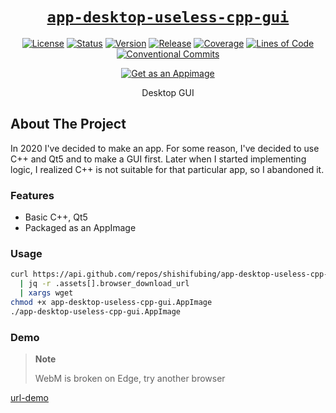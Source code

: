 <div align="center" markdown="1">

# [`app-desktop-useless-cpp-gui`][url-repo]

[![License][badge-license]][url-license]
[![Status][badge-status-abandoned]][url-repo]
[![Version][badge-version]][url-version]
[![Release][badge-workflow-release]][url-release]
[![Coverage][badge-sonar-coverage]][url-sonar]
[![Lines of Code][badge-sonar-ncloc]][url-sonar]
[![Conventional Commits][badge-conventionalcommits]][url-conventionalcommits]

[![Get as an Appimage][badge-appimage]][url-release-latest]

Desktop GUI

</div>

## About The Project

In 2020 I've decided to make an app. For some reason, 
I've decided to use C++ and Qt5 and to make a GUI first. 
Later when I started implementing logic, I realized C++ 
is not suitable for that particular app, so I abandoned it.

### Features

- Basic C++, Qt5
- Packaged as an AppImage

### Usage

```bash
curl https://api.github.com/repos/shishifubing/app-desktop-useless-cpp-gui/releases/latest \
  | jq -r .assets[].browser_download_url                                                   \
  | xargs wget
chmod +x app-desktop-useless-cpp-gui.AppImage
./app-desktop-useless-cpp-gui.AppImage
```

### Demo

> **Note**
>
> WebM is broken on Edge, try another browser

[url-demo]

<!-- relative links -->

<!-- project links -->

[url-repo]: https://github.com/shishifubing/app-desktop-useless-cpp-gui
[url-license]: https://github.com/shishifubing/app-desktop-useless-cpp-gui/blob/main/LICENSE
[url-release-latest]: https://github.com/shishifubing/app-desktop-useless-cpp-gui/releases/latest
[url-workflow-build]: https://github.com/shishifubing/app-desktop-useless-cpp-gui/actions/workflows/build.yml?branch=main
[url-sonar]: https://sonarcloud.io/dashboard?id=shishifubing_app-desktop-useless-cpp-gui
[url-release]: https://github.com/shishifubing/app-desktop-useless-cpp-gui/actions/workflows/release.yml
[url-version]: https://github.com/shishifubing/app-desktop-useless-cpp-gui/releases/latest

<!-- external links -->

[url-conventionalcommits]: https://conventionalcommits.org
[url-demo]: https://user-images.githubusercontent.com/97828377/218940781-ffbede8c-d3a1-497c-aabf-484bcea08b12.webm

<!-- project badge links -->

[badge-workflow-release]: https://img.shields.io/github/actions/workflow/status/shishifubing/app-desktop-useless-cpp-gui/release.yml?branch=main&label=release&logo=github
[badge-version]: https://img.shields.io/github/v/release/shishifubing/app-desktop-useless-cpp-gui?label=version
[badge-license]: https://img.shields.io/github/license/shishifubing/app-desktop-useless-cpp-gui.svg
[badge-status-abandoned]: https://img.shields.io/badge/status-abandoned-red


<!-- other badge links -->

[badge-conventionalcommits]: https://img.shields.io/badge/conventional--commits-1.0.0-%23FE5196?logo=conventionalcommits&logoColor=white
[badge-appimage]: https://raw.githubusercontent.com/AppImage/docs.appimage.org/master/source/_static/img/download-appimage-banner.svg

<!-- sonar badge links -->

[badge-sonar-vulnerabilities]: https://sonarcloud.io/api/project_badges/measure?project=shishifubing_app-desktop-useless-cpp-gui&metric=vulnerabilities
[badge-sonar-sqale_index]: https://sonarcloud.io/api/project_badges/measure?project=shishifubing_app-desktop-useless-cpp-gui&metric=sqale_index
[badge-sonar-security_rating]: https://sonarcloud.io/api/project_badges/measure?project=shishifubing_app-desktop-useless-cpp-gui&metric=security_rating
[badge-sonar-reliability_rating]: https://sonarcloud.io/api/project_badges/measure?project=shishifubing_app-desktop-useless-cpp-gui&metric=reliability_rating
[badge-sonar-alert_status]: https://sonarcloud.io/api/project_badges/measure?project=shishifubing_app-desktop-useless-cpp-gui&metric=alert_status
[badge-sonar-sqale_rating]: https://sonarcloud.io/api/project_badges/measure?project=shishifubing_app-desktop-useless-cpp-gui&metric=sqale_rating
[badge-sonar-ncloc]: https://sonarcloud.io/api/project_badges/measure?project=shishifubing_app-desktop-useless-cpp-gui&metric=ncloc
[badge-sonar-duplicated_lines_density]: https://sonarcloud.io/api/project_badges/measure?project=shishifubing_app-desktop-useless-cpp-gui&metric=duplicated_lines_density
[badge-sonar-coverage]: https://sonarcloud.io/api/project_badges/measure?project=shishifubing_app-desktop-useless-cpp-gui&metric=coverage
[badge-sonar-code_smells]: https://sonarcloud.io/api/project_badges/measure?project=shishifubing_app-desktop-useless-cpp-gui&metric=code_smells
[badge-sonar-bugs]: https://sonarcloud.io/api/project_badges/measure?project=shishifubing_app-desktop-useless-cpp-gui&metric=bugs
